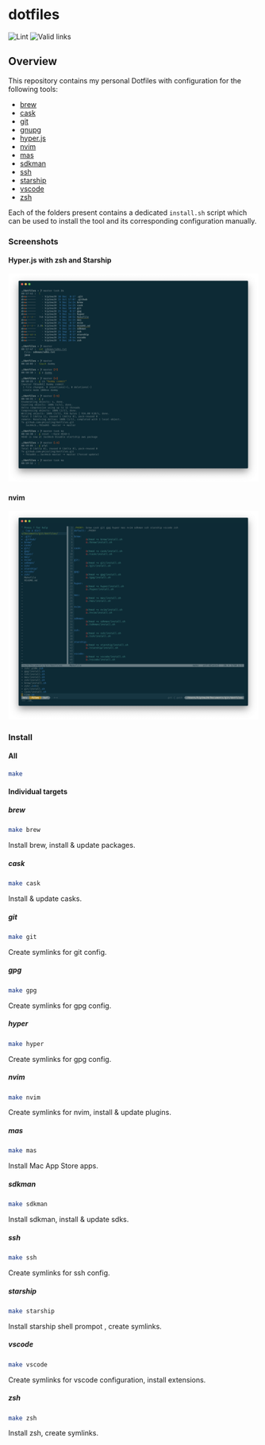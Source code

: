 # dotfiles
![Lint](https://github.com/pkissling/dotfiles/workflows/Lint/badge.svg) ![Valid links](https://github.com/pkissling/dotfiles/workflows/Valid%20links/badge.svg)

## Overview
This repository contains my personal Dotfiles with configuration
for the following tools:
- [brew](https://brew.sh/)
- [cask](https://github.com/Homebrew/homebrew-cask)
- [git](https://git-scm.com/)
- [gnupg](https://gnupg.org/)
- [hyper.js](https://hyper.is/)
- [nvim](https://neovim.io/)
- [mas](https://github.com/mas-cli/mas)
- [sdkman](https://sdkman.io/)
- [ssh](https://www.ssh.com/)
- [starship](https://starship.rs/)
- [vscode](https://code.visualstudio.com/)
- [zsh](https://ohmyz.sh/)

Each of the folders present contains a dedicated `install.sh` script which
can be used to install the tool and its corresponding configuration manually.

### Screenshots
#### Hyper.js with zsh and Starship
![Hyper.js with zsh and Starship](/.github/screenshots/hyper_zsh_starship.png)

#### nvim
![nvim](/.github/screenshots/nvim.png)
### Install
#### All
```bash
make
```
#### Individual targets
##### brew
```bash
make brew
```
Install brew, install & update packages.

##### cask
```bash
make cask
```
Install & update casks.

##### git
```bash
make git
```
Create symlinks for git config.

##### gpg
```bash
make gpg
```
Create symlinks for gpg config.

##### hyper
```bash
make hyper
```
Create symlinks for gpg config.

<!-- markdownlint-disable -->
##### nvim
<!-- markdownlint-restore -->
```bash
make nvim
```
Create symlinks for nvim, install & update plugins.

##### mas
```bash
make mas
```
Install Mac App Store apps.

##### sdkman
```bash
make sdkman
```
Install sdkman, install & update sdks.

##### ssh
```bash
make ssh
```
Create symlinks for ssh config.

##### starship
```bash
make starship
```
Install starship shell prompot , create symlinks.

##### vscode
```bash
make vscode
```
Create symlinks for vscode configuration, install extensions.

##### zsh
```bash
make zsh
```
Install zsh, create symlinks.
